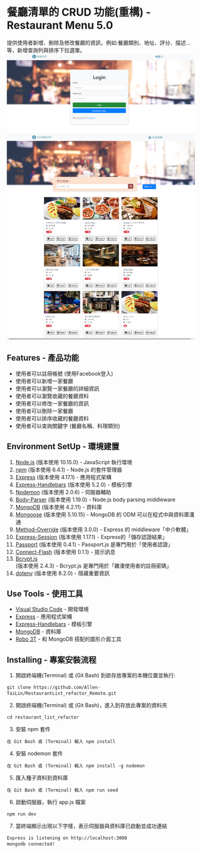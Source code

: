 # 餐廳清單的 CRUD 功能(重構) - Restaurant Menu 5.0

提供使用者新增、刪除及修改餐廳的資訊，例如:餐廳類別、地址、評分、描述...等，新增查詢列與排序下拉選單。
![](/3_1A1.PNG)
![](/2_3A8_RestaurantList_refactor.png)

## Features - 產品功能

- 使用者可以註冊帳號 (使用Facebook登入)
- 使用者可以新增一家餐廳
- 使用者可以瀏覽一家餐廳的詳細資訊
- 使用者可以瀏覽收藏的餐廳資料
- 使用者可以修改一家餐廳的資訊
- 使用者可以刪除一家餐廳  
- 使用者可以排序收藏的餐廳資料
- 使用者可以查詢關鍵字 (餐廳名稱、料理類別)

## Environment SetUp - 環境建置

1. [Node.js](https://nodejs.org/en/) (版本使用 10.15.0) - JavaScript 執行環境
2. [npm](https://nodejs.org/en/) (版本使用 6.4.1) - Node.js 的套件管理器
3. [Express](https://www.npmjs.com/package/express) (版本使用 4.17.1) - 應用程式架構
4. [Express-Handlebars](https://www.npmjs.com/package/express-handlebars) (版本使用 5.2.0) - 模板引擎
5. [Nodemon](https://www.npmjs.com/package/nodemon) (版本使用 2.0.6) - 伺服器輔助
6. [Body-Parser](https://www.npmjs.com/package/body-parser) (版本使用 1.19.0) - Node.js body parsing middleware
7. [MongoDB](https://www.mongodb.com/) (版本使用 4.2.11) - 資料庫
8. [Mongoose](https://www.npmjs.com/package/mongoose) (版本使用 5.10.15) - MongoDB 的 ODM 可以在程式中與資料庫溝通
9. [Method-Override](https://www.npmjs.com/package/method-override) (版本使用 3.0.0) - Express 的 middleware「中介軟體」
10. [Express-Session](https://www.npmjs.com/package/express-session) (版本使用 1.17.1) - Express的「儲存認證結果」
11. [Passport](https://www.npmjs.com/package/passport) (版本使用 0.4.1) - Passport.js 是專門用於「使用者認證」
12. [Connect-Flash](https://www.npmjs.com/package/connect-flash) (版本使用 0.1.1) - 提示訊息
13. [Bcrypt.js](https://www.npmjs.com/package/bcryptjs) (版本使用 2.4.3) -  Bcrypt.js 是專門用於「雜湊使用者的註冊密碼」
14. [dotenv](https://www.npmjs.com/package/dotenv) (版本使用 8.2.0) -  隱藏重要資訊
## Use Tools - 使用工具

- [Visual Studio Code](https://visualstudio.microsoft.com/zh-hant/) - 開發環境
- [Express](https://www.npmjs.com/package/express) - 應用程式架構
- [Express-Handlebars](https://www.npmjs.com/package/express-handlebars) - 模板引擎
- [MongoDB](https://www.mongodb.com/) - 資料庫
- [Robo 3T](https://robomongo.org/) - 和 MongoDB 搭配的圖形介面工具

## Installing - 專案安裝流程

1. 開啟終端機(Terminal) 或 (Git Bash) 到欲存放專案的本機位置並執行:

```
git clone https://github.com/Allen-TaiLin/RestaurantList_refactor_Remote.git
```

2. 開啟終端機(Terminal) 或 (Git Bash)，進入到存放此專案的資料夾

```
cd restaurant_list_refactor
```

3. 安裝 npm 套件

```
在 Git Bash 或 (Terminal) 輸入 npm install
```

4. 安裝 nodemon 套件

```
在 Git Bash 或 (Terminal) 輸入 npm install -g nodemon
```

5. 匯入種子資料到資料庫

```
在 Git Bash 或 (Terminal) 輸入 npm run seed
```

6. 啟動伺服器，執行 app.js 檔案

```
npm run dev
```

7. 當終端顯示出現以下字樣，表示伺服器與資料庫已啟動並成功連結

```
Express is listening on http://localhost:3000
mongodb connected!
```



